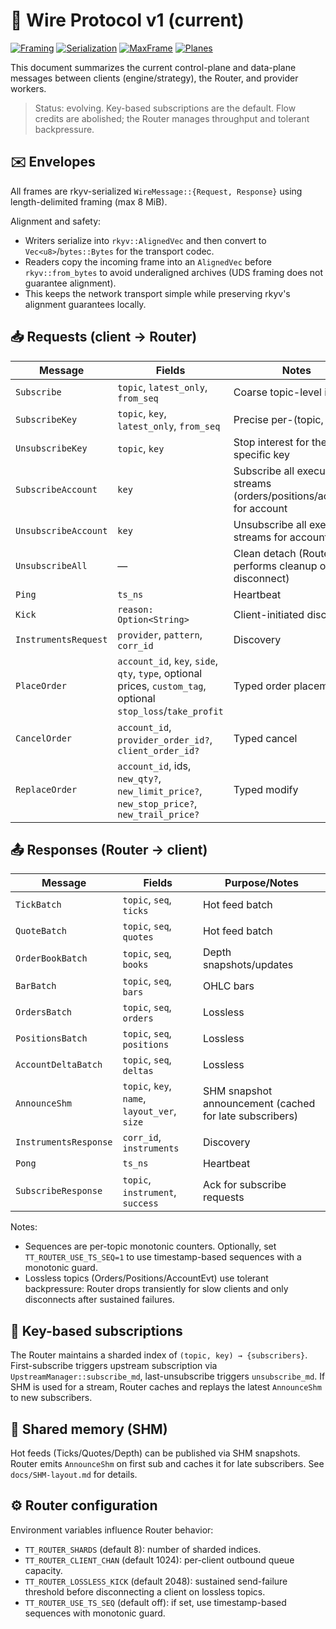 # 🔌 Wire Protocol v1 (current)

[![Framing](https://img.shields.io/badge/Framing-Length--delimited-6c757d)](#)
[![Serialization](https://img.shields.io/badge/Serialization-rkyv-5c6bc0)](https://github.com/rkyv/rkyv)
[![MaxFrame](https://img.shields.io/badge/Max%20Frame-8%20MiB-orange)](#)
[![Planes](https://img.shields.io/badge/Planes-Control%20%26%20Data-blue)](#)

This document summarizes the current control-plane and data-plane messages between clients (engine/strategy), the Router, and provider workers.

> Status: evolving. Key-based subscriptions are the default. Flow credits are abolished; the Router manages throughput and tolerant backpressure.

## ✉️ Envelopes

All frames are rkyv-serialized `WireMessage::{Request, Response}` using length-delimited framing (max 8 MiB).

Alignment and safety:
- Writers serialize into `rkyv::AlignedVec` and then convert to `Vec<u8>`/`bytes::Bytes` for the transport codec.
- Readers copy the incoming frame into an `AlignedVec` before `rkyv::from_bytes` to avoid underaligned archives (UDS framing does not guarantee alignment).
- This keeps the network transport simple while preserving rkyv's alignment guarantees locally.

## 📥 Requests (client → Router)

| Message                 | Fields                                   | Notes                                                        |
|-------------------------|-------------------------------------------|--------------------------------------------------------------|
| `Subscribe`             | `topic`, `latest_only`, `from_seq`        | Coarse topic-level interest                                  |
| `SubscribeKey`          | `topic`, `key`, `latest_only`, `from_seq` | Precise per-(topic, key)                                     |
| `UnsubscribeKey`        | `topic`, `key`                             | Stop interest for the specific key                            |
| `SubscribeAccount`      | `key`                                      | Subscribe all execution streams (orders/positions/account) for account |
| `UnsubscribeAccount`    | `key`                                      | Unsubscribe all execution streams for account                 |
| `UnsubscribeAll`        | —                                         | Clean detach (Router also performs cleanup on disconnect)     |
| `Ping`                  | `ts_ns`                                   | Heartbeat                                                    |
| `Kick`                  | `reason: Option<String>`                  | Client-initiated disconnect                                  |
| `InstrumentsRequest`    | `provider`, `pattern`, `corr_id`          | Discovery                                                    |
| `PlaceOrder`            | `account_id`, `key`, `side`, `qty`, `type`, optional prices, `custom_tag`, optional `stop_loss`/`take_profit` | Typed order placement |
| `CancelOrder`           | `account_id`, `provider_order_id?`, `client_order_id?` | Typed cancel                                   |
| `ReplaceOrder`          | `account_id`, ids, `new_qty?`, `new_limit_price?`, `new_stop_price?`, `new_trail_price?` | Typed modify |

## 📤 Responses (Router → client)

| Message               | Fields                                                                   | Purpose/Notes                                                                   |
|-----------------------|---------------------------------------------------------------------------|----------------------------------------------------------------------------------|
| `TickBatch`           | `topic`, `seq`, `ticks`                                                   | Hot feed batch                                                                   |
| `QuoteBatch`          | `topic`, `seq`, `quotes`                                                  | Hot feed batch                                                                   |
| `OrderBookBatch`      | `topic`, `seq`, `books`                                                   | Depth snapshots/updates                                                          |
| `BarBatch`            | `topic`, `seq`, `bars`                                                    | OHLC bars                                                                        |
| `OrdersBatch`         | `topic`, `seq`, `orders`                                                  | Lossless                                                                         |
| `PositionsBatch`      | `topic`, `seq`, `positions`                                               | Lossless                                                                         |
| `AccountDeltaBatch`   | `topic`, `seq`, `deltas`                                                  | Lossless                                                                         |
| `AnnounceShm`         | `topic`, `key`, `name`, `layout_ver`, `size`                              | SHM snapshot announcement (cached for late subscribers)                          |
| `InstrumentsResponse` | `corr_id`, `instruments`                                                  | Discovery                                                                        |
| `Pong`                | `ts_ns`                                                                   | Heartbeat                                                                        |
| `SubscribeResponse`   | `topic`, `instrument`, `success`                                          | Ack for subscribe requests                                                       |

Notes:
- Sequences are per-topic monotonic counters. Optionally, set `TT_ROUTER_USE_TS_SEQ=1` to use timestamp-based sequences with a monotonic guard.
- Lossless topics (Orders/Positions/AccountEvt) use tolerant backpressure: Router drops transiently for slow clients and only disconnects after sustained failures.

## 🔑 Key-based subscriptions

The Router maintains a sharded index of `(topic, key) → {subscribers}`. First-subscribe triggers upstream subscription via `UpstreamManager::subscribe_md`, last-unsubscribe triggers `unsubscribe_md`. If SHM is used for a stream, Router caches and replays the latest `AnnounceShm` to new subscribers.

## 🧮 Shared memory (SHM)

Hot feeds (Ticks/Quotes/Depth) can be published via SHM snapshots. Router emits `AnnounceShm` on first sub and caches it for late subscribers. See `docs/SHM-layout.md` for details.

## ⚙️ Router configuration

Environment variables influence Router behavior:
- `TT_ROUTER_SHARDS` (default 8): number of sharded indices.
- `TT_ROUTER_CLIENT_CHAN` (default 1024): per-client outbound queue capacity.
- `TT_ROUTER_LOSSLESS_KICK` (default 2048): sustained send-failure threshold before disconnecting a client on lossless topics.
- `TT_ROUTER_USE_TS_SEQ` (default off): if set, use timestamp-based sequences with monotonic guard.

